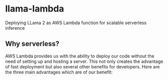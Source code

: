 # llama-lambda
Deploying LLama 2 as AWS Lambda function for scalable serverless inference
## Why serverless?
AWS Lambda provides us with the ability to deploy our code without the need of setting up and hosting a server. This not only creates the advantage of fast deployment but also several other benefits for developers. Here are the three main advantages which are of our benefit:
